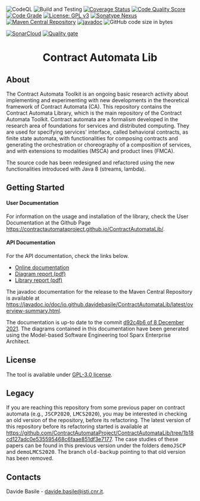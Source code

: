 <!--[![Build Status](https://app.travis-ci.com/davidebasile/ContractAutomataLib.svg?branch=code-cleaning)](https://app.travis-ci.com/davidebasile/ContractAutomataLib)-->
![CodeQL](https://github.com/ContractAutomataProject/ContractAutomataLib/actions/workflows/codeql-analysis.yml/badge.svg)
![Build and Testing](https://github.com/ContractAutomataProject/ContractAutomataLib/actions/workflows/build.yml/badge.svg)
[![Coverage Status](https://coveralls.io/repos/github/ContractAutomataProject/ContractAutomataLib/badge.svg?branch=main)](https://coveralls.io/github/ContractAutomataProject/ContractAutomataLib?branch=main)
[![Code Quality Score](https://api.codiga.io/project/32018/score/svg)](https://app.codiga.io/public/project/32018/ContractAutomataLib/dashboard)
[![Code Grade](https://api.codiga.io/project/32018/status/svg)](https://app.codiga.io/public/project/32018/ContractAutomataLib/dashboard)
[![License: GPL v3](https://img.shields.io/badge/License-GPLv3-blue.svg)](https://www.gnu.org/licenses/gpl-3.0)
[![Sonatype Nexus](https://img.shields.io/nexus/r/io.github.davidebasile/ContractAutomataLib?server=https%3A%2F%2Fs01.oss.sonatype.org%2F)](https://s01.oss.sonatype.org/content/repositories/releases/io/github/davidebasile/ContractAutomataLib/0.0.1/)
[![Maven Central Repository](https://img.shields.io/maven-central/v/io.github.davidebasile/ContractAutomataLib)](https://repo1.maven.org/maven2/io/github/davidebasile/ContractAutomataLib/0.0.1/)
[![javadoc](https://javadoc.io/badge2/io.github.davidebasile/ContractAutomataLib/javadoc.svg)](https://javadoc.io/doc/io.github.davidebasile/ContractAutomataLib)
![GitHub code size in bytes](https://img.shields.io/github/languages/code-size/davidebasile/ContractAutomataLib)

[![SonarCloud](https://sonarcloud.io/images/project_badges/sonarcloud-white.svg)](https://sonarcloud.io/summary/new_code?id=ContractAutomataProject_ContractAutomataLib)
[![Quality gate](https://sonarcloud.io/api/project_badges/quality_gate?project=ContractAutomataProject_ContractAutomataLib)](https://sonarcloud.io/summary/new_code?id=ContractAutomataProject_ContractAutomataLib)
<!--[![GitHub issues](https://img.shields.io/github/issues/davidebasile/ContractAutomataLib)](https://github.com/davidebasile/ContractAutomataLib/issues)-->

<div align=center>
<h1>Contract Automata Lib </h1>
</div>

<h2>About</h2>
The Contract Automata Toolkit is an ongoing basic research activity about implementing 
and experimenting with new developments in the theoretical framework of Contract Automata (CA). 
This repository contains the Contract Automata Library, which is the main repository of the Contract Automata Toolkit.
Contract automata are a formalism developed in the research area of foundations for services and distributed 
computing.
They are used for specifying services' interface, called behavioral contracts, 
 as finite state automata, with functionalities for composing contracts and generating the 
 orchestration or choreography of a composition of services, and with extensions to modalities (MSCA) and product 
 lines (FMCA).

The source code has been redesigned and refactored using the new functionalities introduced with Java 8 (streams, lambda).

<h2>Getting Started</h2>


<h4>User Documentation</h4>

For  information on the usage and installation of the library, check the User Documentation at the Github Page https://contractautomataproject.github.io/ContractAutomataLib/.

<h4> API Documentation</h4>


For the API documentation, check the links below. 
<ul>
  <li> <a href="https://contractautomataproject.github.io/ContractAutomataLib/site/index.htm">Online documentation</a>
</li>
  <li><a href="https://contractautomataproject.github.io/ContractAutomataLib/doc/CAT_Lib_diagrams.pdf">Diagram report (pdf)</a></li>
  <li><a href="https://contractautomataproject.github.io/ContractAutomataLib/doc/CAT_Lib_doc.pdf">Library report (pdf)</a></li>
</ul> 

The javadoc documentation for the release to the Maven Central Repository is available at <a href="https://javadoc.io/doc/io.github.davidebasile/ContractAutomataLib/latest/overview-summary.html">https://javadoc.io/doc/io.github.davidebasile/ContractAutomataLib/latest/overview-summary.html</a>.

The documentation is up-to date to the commit <a href="https://github.com/contractautomataproject/ContractAutomataLib/commit/d92c4b6f73d157b163f0df97d0192dbd6d26b252">d92c4b6 of 8 December 2021</a>. 
The diagrams contained in this documentation have been generated using the Model-based Software Engineering tool Sparx Enterprise Architect. 


<h2>License</h2>
The tool is available under <a href="https://www.gnu.org/licenses/gpl-3.0">GPL-3.0 license</a>.


<h2>Legacy</h2> 
 
If you are reaching this repository from some previous paper on contract automata (e.g., <tt>JSCP2020</tt>, <tt>LMCS2020</tt>), you may be interested in checking an old version of the repository, before its refactoring. 
The latest version of this repository before its refactoring started is available at  https://github.com/ContractAutomataProject/ContractAutomataLib/tree/1b18cd127adc0e535595468c6faae851df3e7177. 
The case studies of these papers can be found in this previous version under the folders <tt>demoJSCP</tt> and <tt>demoLMCS2020</tt>.
The branch <tt>old-backup</tt> pointing to that old version has been removed. 


<h2>Contacts</h2>

Davide Basile - davide.basile@isti.cnr.it.

